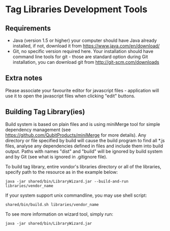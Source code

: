 # Tag Libraries Development Tools

## Requirements
- Java (version 1.5 or higher) your computer should have Java already installed, if not, download it from https://www.java.com/en/download/
- Git, no specific version required here. Your installation should have command line tools for git - those are standard option during Git installation, you can download git from http://git-scm.com/downloads

## Extra notes
Please associate your favourite editor for javascript files - application will use it to open the javascript files when clicking "edit" buttons.


## Building Tag Library(ies)
Build system is based on plain files and is using miniMerge tool for simple dependency management (see https://github.com/QubitProducts/miniMerge for more details). Any directory or file specified by build will cause the build program to find all *.js files, analyse any dependencies defined in files and include them into build output. Paths with names "dist" and "build" will be ignored by build system and by Git (see what is ignored in .gitignore file).

To build tag library, entire vondor's libraries directory or all of the libraries, specify path to the resource as in the example below:

```
java -jar shared/bin/LibraryWizard.jar --build-and-run libraries/vendor_name
```

If your system support unix commandline, you may use shell script:

```
shared/bin/build.sh libraries/vendor_name
```

To see more information on wizard tool, simply run:

```
java -jar shared/bin/LibraryWizard.jar
```

